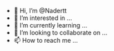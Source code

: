 - 👋 Hi, I’m @Nadertt
- 👀 I’m interested in ...
- 🌱 I’m currently learning ...
- 💞️ I’m looking to collaborate on ...
- 📫 How to reach me ...

<!---
Nadertt/Nadertt is a ✨ special ✨ repository because its `README.md` (this file) appears on your GitHub profile.
You can click the Preview link to take a look at your changes.
--->
